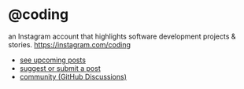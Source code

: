 # @coding

an Instagram account that highlights software development projects &amp; stories. <https://instagram.com/coding>

- [see upcoming posts](https://github.com/bpmct/coding/projects?type=beta)
- [suggest or submit a post](https://github.com/bpmct/coding/issues/new/choose)
- [community (GitHub Discussions)](https://github.com/bpmct/coding/discussions)
